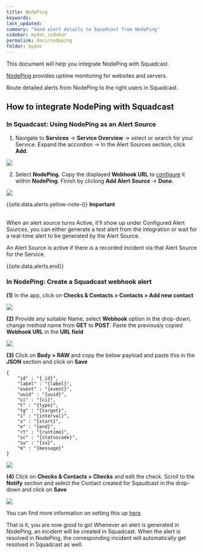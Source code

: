 ```yaml
---
title: NodePing
keywords: 
last_updated: 
summary: "Send alert details to Squadcast from NodePing"
sidebar: mydoc_sidebar
permalink: docs/nodeping
folder: mydoc
---
```


This document will help you integrate NodePing with Squadcast.

[NodePing](https://nodeping.com/) provides uptime monitoring for websites and servers.

Route detailed alerts from NodePing to the right users in Squadcast.

## How to integrate NodePing with Squadcast

### In Squadcast: Using NodePing as an Alert Source

1. Navigate to **Services** -> **Service Overview** -> select or search for your Service. Expand the accordion -> In the Alert Sources section, click **Add**.

![](<../../.gitbook/assets/Alert_Sources.png>)

2. Select **NodePing.** Copy the displayed **Webhook URL** to [configure](nodeping.md#in-nodeping-create-a-squadcast-webhook-alert) it within **NodePing**. Finish by clicking **Add Alert Source** -> **Done.**

![](<../../.gitbook/assets/NodePing.png>)

{{site.data.alerts.yellow-note-i}}
<b>Important</b><br/><br/>
<p>When an alert source turns Active, it’ll show up under Configured Alert Sources, you can either generate a test alert from the integration or wait for a real-time alert to be generated by the Alert Source.</p>
<p>An Alert Source is active if there is a recorded incident via that Alert Source for the Service.</p>
{{site.data.alerts.end}}

### In NodePing: Create a Squadcast webhook alert

**(1)** In the app, click on **Checks & Contacts > Contacts > Add new contact**

![](images/nodeping_2.png)

**(2)** Provide any suitable Name, select **Webhook** option in the drop-down, change method name from **GET** to **POST**. Paste the previously copied **Webhook URL** in the **URL field**

![](images/nodeping_3.png)

**(3)** Click on **Body > RAW** and copy the below payload and paste this in the **JSON** section and click on **Save**

```
{
	"id" : "{_id}",
	"label" : "{label}",
	"event" : "{event}",
	"uuid" : "{uuid}",
	"ci" : "{ci}",
	"t" : "{type}",
	"tg" : "{target}",
	"i" : "{interval}",
	"s" : "{start}",
	"e" : "{end}",
	"rt" : "{runtime}",
	"sc" : "{statuscode}",
	"su" : "{su}",
	"m" : "{message}"
}
```

![](images/nodeping_4.png)

**(4)** Click on **Checks & Contacts > Checks** and edit the check. Scroll to the **Notify** section and select the Contact created for Sqaudcast in the drop-down and click on **Save**

![](images/nodeping_5.png)

You can find more information on setting this up [here](https://nodeping.com/nodepingnotifications.html#webhooks).

That is it, you are now good to go! Whenever an alert is generated in NodePing, an incident will be created in Squadcast. When the alert is resolved in NodePing, the corresponding incident will automatically get resolved in Squadcast as well.

